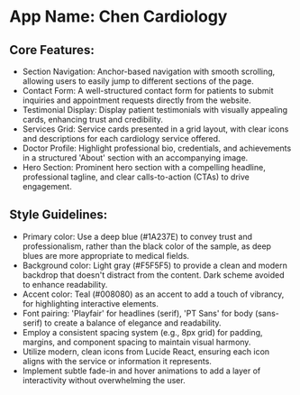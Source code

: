 # **App Name**: Chen Cardiology

## Core Features:

- Section Navigation: Anchor-based navigation with smooth scrolling, allowing users to easily jump to different sections of the page.
- Contact Form: A well-structured contact form for patients to submit inquiries and appointment requests directly from the website.
- Testimonial Display: Display patient testimonials with visually appealing cards, enhancing trust and credibility.
- Services Grid: Service cards presented in a grid layout, with clear icons and descriptions for each cardiology service offered.
- Doctor Profile: Highlight professional bio, credentials, and achievements in a structured 'About' section with an accompanying image.
- Hero Section: Prominent hero section with a compelling headline, professional tagline, and clear calls-to-action (CTAs) to drive engagement.

## Style Guidelines:

- Primary color: Use a deep blue (#1A237E) to convey trust and professionalism, rather than the black color of the sample, as deep blues are more appropriate to medical fields.
- Background color: Light gray (#F5F5F5) to provide a clean and modern backdrop that doesn't distract from the content. Dark scheme avoided to enhance readability.
- Accent color: Teal (#008080) as an accent to add a touch of vibrancy, for highlighting interactive elements.
- Font pairing: 'Playfair' for headlines (serif), 'PT Sans' for body (sans-serif) to create a balance of elegance and readability.
- Employ a consistent spacing system (e.g., 8px grid) for padding, margins, and component spacing to maintain visual harmony.
- Utilize modern, clean icons from Lucide React, ensuring each icon aligns with the service or information it represents.
- Implement subtle fade-in and hover animations to add a layer of interactivity without overwhelming the user.